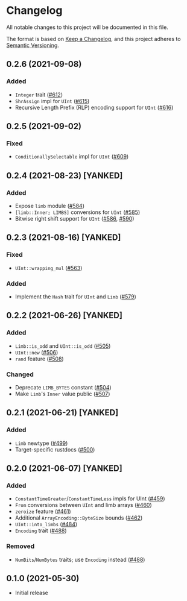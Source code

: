 # Changelog
All notable changes to this project will be documented in this file.

The format is based on [Keep a Changelog](https://keepachangelog.com/en/1.0.0/),
and this project adheres to [Semantic Versioning](https://semver.org/spec/v2.0.0.html).

## 0.2.6 (2021-09-08)
### Added
- `Integer` trait ([#612])
- `ShrAssign` impl for `UInt` ([#615])
- Recursive Length Prefix (RLP) encoding support for `UInt` ([#616])

[#612]: https://github.com/RustCrypto/utils/pull/612
[#615]: https://github.com/RustCrypto/utils/pull/615
[#616]: https://github.com/RustCrypto/utils/pull/616

## 0.2.5 (2021-09-02)
### Fixed
- `ConditionallySelectable` impl for `UInt` ([#609])

[#609]: https://github.com/RustCrypto/utils/pull/609

## 0.2.4 (2021-08-23) [YANKED]
### Added
- Expose `limb` module ([#584])
- `[limb::Inner; LIMBS]` conversions for `UInt` ([#585])
- Bitwise right shift support for `UInt` ([#586], [#590])

[#584]: https://github.com/RustCrypto/utils/pull/584
[#585]: https://github.com/RustCrypto/utils/pull/585
[#586]: https://github.com/RustCrypto/utils/pull/586
[#590]: https://github.com/RustCrypto/utils/pull/590

## 0.2.3 (2021-08-16) [YANKED]
### Fixed
- `UInt::wrapping_mul` ([#563])

### Added
- Implement the `Hash` trait for `UInt` and `Limb` ([#579])

[#563]: https://github.com/RustCrypto/utils/pull/563
[#579]: https://github.com/RustCrypto/utils/pull/579

## 0.2.2 (2021-06-26) [YANKED]
### Added
- `Limb::is_odd` and `UInt::is_odd` ([#505])
- `UInt::new` ([#506])
- `rand` feature ([#508])

### Changed
- Deprecate `LIMB_BYTES` constant ([#504])
- Make `Limb`'s `Inner` value public ([#507])

[#504]: https://github.com/RustCrypto/utils/pull/504
[#505]: https://github.com/RustCrypto/utils/pull/505
[#506]: https://github.com/RustCrypto/utils/pull/506
[#507]: https://github.com/RustCrypto/utils/pull/507
[#508]: https://github.com/RustCrypto/utils/pull/508

## 0.2.1 (2021-06-21) [YANKED]
### Added
- `Limb` newtype ([#499])
- Target-specific rustdocs ([#500])

[#499]: https://github.com/RustCrypto/utils/pull/499
[#500]: https://github.com/RustCrypto/utils/pull/500

## 0.2.0 (2021-06-07) [YANKED]
### Added
- `ConstantTimeGreater`/`ConstantTimeLess` impls for UInt ([#459])
- `From` conversions between `UInt` and limb arrays ([#460])
- `zeroize` feature ([#461])
- Additional `ArrayEncoding::ByteSize` bounds ([#462])
- `UInt::into_limbs` ([#484])
- `Encoding` trait ([#488])

### Removed
- `NumBits`/`NumBytes` traits; use `Encoding` instead ([#488])

[#459]: https://github.com/RustCrypto/utils/pull/459
[#460]: https://github.com/RustCrypto/utils/pull/460
[#461]: https://github.com/RustCrypto/utils/pull/461
[#462]: https://github.com/RustCrypto/utils/pull/462
[#484]: https://github.com/RustCrypto/utils/pull/484
[#488]: https://github.com/RustCrypto/utils/pull/488

## 0.1.0 (2021-05-30)
- Initial release
